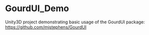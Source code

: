 # GourdUI_Demo
Unity3D project demonstrating basic usage of the GourdUI package: https://github.com/mjstephens/GourdUI



